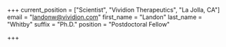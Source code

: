 +++
current_position = ["Scientist", "Vividion Therapeutics", "La Jolla, CA"]
email = "landonw@vividion.com"
first_name = "Landon"
last_name = "Whitby"
suffix = "Ph.D."
position = "Postdoctoral Fellow"

+++

